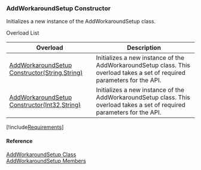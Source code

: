 ﻿### AddWorkaroundSetup Constructor

Initializes a new instance of the AddWorkaroundSetup class.

Overload List

| Overload | Description |
| --- | --- |
| [AddWorkaroundSetup Constructor(String,String)](FChoice.Toolkits.Clarify~FChoice.Toolkits.Clarify.Interfaces.AddWorkaroundSetup~_ctor(String,String).md) | Initializes a new instance of the AddWorkaroundSetup class. This overload takes a set of required parameters for the API.   |
| [AddWorkaroundSetup Constructor(Int32,String)](FChoice.Toolkits.Clarify~FChoice.Toolkits.Clarify.Interfaces.AddWorkaroundSetup~_ctor(Int32,String).md) | Initializes a new instance of the AddWorkaroundSetup class. This overload takes a set of required parameters for the API.   |

[!include[Requirements](../partials/requirements.md)]



#### Reference

[AddWorkaroundSetup Class](FChoice.Toolkits.Clarify~FChoice.Toolkits.Clarify.Interfaces.AddWorkaroundSetup.md)  
[AddWorkaroundSetup Members](FChoice.Toolkits.Clarify~FChoice.Toolkits.Clarify.Interfaces.AddWorkaroundSetup_members.md)